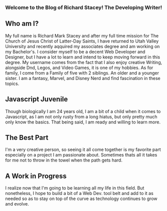 ### Welcome to the Blog of Richard Stacey! The Developing Writer!

## Who am I?
My full name is Richard Mark Stacey and after my full time mission for The Church of Jesus Christ of Latter-Day Saints, I have returned to Utah Valley University and recently aqquired my associates degree and am working on my Bachelor's. I consider myself to be a decent Web Developer and Designer, but I have a lot to learn and intend to keep moving forward in this degree. My username comes from the fact that I also enjoy creative Writing, alongside Dnd, Legos, and Video Games, it is one of my hobbies. As for family, I come from a Family of five with 2 siblings. An older and a younger sister. I am a fantasy, Marvel, and Disney Nerd and find fascination in these topics.

## Javascript Juvenile
Though biologically I am 24 years old, I am a bit of a child when it comes to Javascript, as I am not only rusty from a long hiatus, but only pretty much only know the basics. That being said, I am ready and willing to learn more.

## The Best Part
I'm a very creative person, so seeing it all come together is my favorite part especially on a project I am passionate about. Sometimes thats all it takes for me not to throw in the towel when the path gets hard.

## A Work in Progress
I realize now that I'm going to be learning all my life in this field. But nonetheless, I hope to build a bit of a Web Dev. tool belt and add to it as needed so as to stay on top of the curve as technology continues to grow and evolve.
